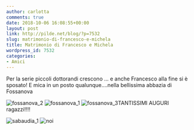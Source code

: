 ```yaml
---
author: carlotta
comments: true
date: 2018-10-06 16:08:55+00:00
layout: post
link: http://pilde.net/blog/?p=7532
slug: matrimonio-di-francesco-e-michela
title: Matrimonio di Francesco e Michela
wordpress_id: 7532
categories:
- Amici
---
```


Per la serie piccoli dottorandi crescono ... e anche Francesco alla fine si è sposato! E mica in un posto qualunque....nella bellissima abbazia di Fossanova

![fossanova_2](http://pilde.net/blog/wp-content/uploads/2018/11/fossanova_2.png) ![fossanova_1](http://pilde.net/blog/wp-content/uploads/2018/11/fossanova_1.png) ![fossanova_3](http://pilde.net/blog/wp-content/uploads/2018/11/fossanova_3.png)TANTISSIMI AUGURI ragazzi!!!!

![sabaudia_1](http://pilde.net/blog/wp-content/uploads/2018/11/sabaudia_1.jpg) ![noi](http://pilde.net/blog/wp-content/uploads/2018/11/noi.jpg)
